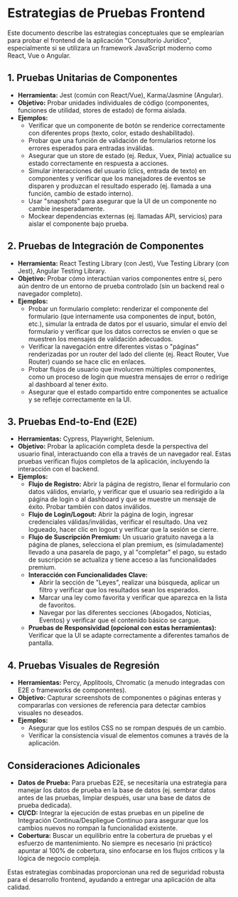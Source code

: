 # Estrategias de Pruebas Frontend

Este documento describe las estrategias conceptuales que se emplearían para probar el frontend de la aplicación "Consultorio Jurídico", especialmente si se utilizara un framework JavaScript moderno como React, Vue o Angular.

## 1. Pruebas Unitarias de Componentes

*   **Herramienta:** Jest (común con React/Vue), Karma/Jasmine (Angular).
*   **Objetivo:** Probar unidades individuales de código (componentes, funciones de utilidad, stores de estado) de forma aislada.
*   **Ejemplos:**
    *   Verificar que un componente de botón se renderice correctamente con diferentes props (texto, color, estado deshabilitado).
    *   Probar que una función de validación de formularios retorne los errores esperados para entradas inválidas.
    *   Asegurar que un store de estado (ej. Redux, Vuex, Pinia) actualice su estado correctamente en respuesta a acciones.
    *   Simular interacciones del usuario (clics, entrada de texto) en componentes y verificar que los manejadores de eventos se disparen y produzcan el resultado esperado (ej. llamada a una función, cambio de estado interno).
    *   Usar "snapshots" para asegurar que la UI de un componente no cambie inesperadamente.
    *   Mockear dependencias externas (ej. llamadas API, servicios) para aislar el componente bajo prueba.

## 2. Pruebas de Integración de Componentes

*   **Herramienta:** React Testing Library (con Jest), Vue Testing Library (con Jest), Angular Testing Library.
*   **Objetivo:** Probar cómo interactúan varios componentes entre sí, pero aún dentro de un entorno de prueba controlado (sin un backend real o navegador completo).
*   **Ejemplos:**
    *   Probar un formulario completo: renderizar el componente del formulario (que internamente usa componentes de input, botón, etc.), simular la entrada de datos por el usuario, simular el envío del formulario y verificar que los datos correctos se envíen o que se muestren los mensajes de validación adecuados.
    *   Verificar la navegación entre diferentes vistas o "páginas" renderizadas por un router del lado del cliente (ej. React Router, Vue Router) cuando se hace clic en enlaces.
    *   Probar flujos de usuario que involucren múltiples componentes, como un proceso de login que muestra mensajes de error o redirige al dashboard al tener éxito.
    *   Asegurar que el estado compartido entre componentes se actualice y se refleje correctamente en la UI.

## 3. Pruebas End-to-End (E2E)

*   **Herramientas:** Cypress, Playwright, Selenium.
*   **Objetivo:** Probar la aplicación completa desde la perspectiva del usuario final, interactuando con ella a través de un navegador real. Estas pruebas verifican flujos completos de la aplicación, incluyendo la interacción con el backend.
*   **Ejemplos:**
    *   **Flujo de Registro:** Abrir la página de registro, llenar el formulario con datos válidos, enviarlo, y verificar que el usuario sea redirigido a la página de login o al dashboard y que se muestre un mensaje de éxito. Probar también con datos inválidos.
    *   **Flujo de Login/Logout:** Abrir la página de login, ingresar credenciales válidas/inválidas, verificar el resultado. Una vez logueado, hacer clic en logout y verificar que la sesión se cierre.
    *   **Flujo de Suscripción Premium:** Un usuario gratuito navega a la página de planes, selecciona el plan premium, es (simuladamente) llevado a una pasarela de pago, y al "completar" el pago, su estado de suscripción se actualiza y tiene acceso a las funcionalidades premium.
    *   **Interacción con Funcionalidades Clave:**
        *   Abrir la sección de "Leyes", realizar una búsqueda, aplicar un filtro y verificar que los resultados sean los esperados.
        *   Marcar una ley como favorita y verificar que aparezca en la lista de favoritos.
        *   Navegar por las diferentes secciones (Abogados, Noticias, Eventos) y verificar que el contenido básico se cargue.
    *   **Pruebas de Responsividad (opcional con estas herramientas):** Verificar que la UI se adapte correctamente a diferentes tamaños de pantalla.

## 4. Pruebas Visuales de Regresión

*   **Herramientas:** Percy, Applitools, Chromatic (a menudo integradas con E2E o frameworks de componentes).
*   **Objetivo:** Capturar screenshots de componentes o páginas enteras y compararlas con versiones de referencia para detectar cambios visuales no deseados.
*   **Ejemplos:**
    *   Asegurar que los estilos CSS no se rompan después de un cambio.
    *   Verificar la consistencia visual de elementos comunes a través de la aplicación.

## Consideraciones Adicionales

*   **Datos de Prueba:** Para pruebas E2E, se necesitaría una estrategia para manejar los datos de prueba en la base de datos (ej. sembrar datos antes de las pruebas, limpiar después, usar una base de datos de prueba dedicada).
*   **CI/CD:** Integrar la ejecución de estas pruebas en un pipeline de Integración Continua/Despliegue Continuo para asegurar que los cambios nuevos no rompan la funcionalidad existente.
*   **Cobertura:** Buscar un equilibrio entre la cobertura de pruebas y el esfuerzo de mantenimiento. No siempre es necesario (ni práctico) apuntar al 100% de cobertura, sino enfocarse en los flujos críticos y la lógica de negocio compleja.

Estas estrategias combinadas proporcionan una red de seguridad robusta para el desarrollo frontend, ayudando a entregar una aplicación de alta calidad.
